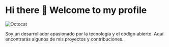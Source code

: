 # Hi there 👋 Welcome to my profile

![Octocat](https://octodex.github.com/images/original.png)

Soy un desarrollador apasionado por la tecnología y el código abierto. Aquí encontrarás algunos de mis proyectos y contribuciones.
